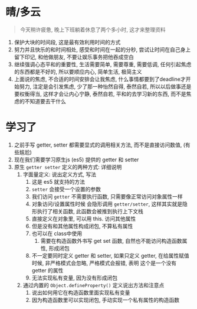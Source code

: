 # 晴/多云

> 今天稍许疲惫,  晚上下班躺着休息了两个多小时, 这才来整理资料

1. 保护大块的时间段, 这是最有效利用时间的方式
2. 努力并且快乐的和时间相处, 感受和时间在一起的分秒, 尝试让时间在自己身上留下印记, 和他做朋友, 不要让娱乐事务把他吞成空白
3. 继续强调心态平和的重要性, 生活需要简单, 需要尊重, 需要低调, 任何引起焦虑的东西都是不好的, 所以要顺应内心, 简单生活, 极简主义
4. 上面说的焦虑, 不合适的时间安排会让我焦虑, 什么事情都要到了deadline才开始努力, 注定是会引发焦虑, 少了那一种怡然自得, 泰然自若, 所以以后做事还是要权衡得当, 这样才会让内心宁静, 泰然自若, 平和的去学习新的东西, 而不是焦虑的不知道要去干什么

# 学习了

1. 之前手写 getter, setter 都需要显式的调用相关方法, 而不是直接访问数值, (有些尴尬)
2. 现在我们需要学习原生js (es5) 提供的 getter 和 setter
3. 原生 `getter setter` 定义的两种方式: 详细说明
   1. 字面量定义: 说出定义方式, 写法
      1. 这是 es5 就支持的方法
      2. `setter` 会接受一个设置的参数
      3. 我们访问 `getter` 不需要执行函数, 只需要像正常访问对象属性一样
      4. 对象访问/设置属性时候 会隐形调用 `getter/setter`, 这样其实就是隐形执行了相关函数, 此函数会被推到执行上下文栈
      5. 直接定义在对象里, 可以用 this. 访问其他属性
      6. 但是没有和其他属性构成闭包, 不算私有属性
      7. 也可以在 class中使用 
         1. 需要在构造函数外书写 get set 函数, 自然也不能访问构造函数属性, 形成闭包
      8. 不一定要同时定义 getter 和 setter, 如果只定义 getter, 在给属性赋值时候, 非严格模式会忽略, 严格模式会报错, 表明 这个是一个没有 getter 的属性
      9. 无法实现私有变量, 因为没有形成闭包
   2. 通过内置的 `Object.defineProperty()` 定义说出方法和注意点
      1. 说出如何用它在构造函数里面实现私有变量
      2. 因为构造函数里可以实现闭包, 手动实现一个私有属性的构造函数